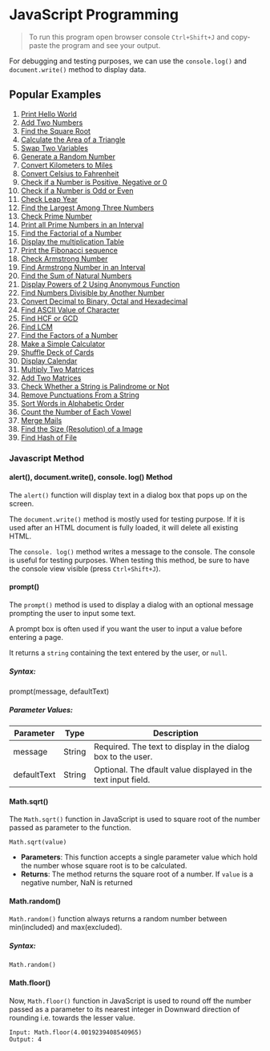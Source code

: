 # JavaScript Programming

> To run this program open browser console  `Ctrl+Shift+J` and copy-paste the program and see your output.

For debugging and testing purposes, we can use the `console.log()` and `document.write()` method to display data.

## Popular Examples
   1.  [Print Hello World](examples/hello-world.md)
   2.  [Add Two Numbers](examples/add-number.md)
   3.  [Find the Square Root](examples/square-root.md)
   4.  [Calculate the Area of a Triangle](examples/area-triangle.md)
   5.  [Swap Two Variables](examples/swap-variables.md)
   6.  [Generate a Random Number](examples/random-number.md)
   7.  [Convert Kilometers to Miles](examples/km-mile.md)
   8.  [Convert Celsius to Fahrenheit](examples/celsius-fahrenheit.md)
   9. [Check if a Number is Positive, Negative or 0](examples/positive-negative-zero.md)
   10. [Check if a Number is Odd or Even](examples/odd-even.md)
   11. [Check Leap Year](examples/leap-year.md)
   12. [Find the Largest Among Three Numbers](examples/largest-number-three.md)
   13. [Check Prime Number](examples/prime-number.md)
   14. [Print all Prime Numbers in an Interval](examples/prime-number-intervals.md)
   15. [Find the Factorial of a Number](examples/factorial.md)
   16. [Display the multiplication Table](examples/multiplication-table.md)
   17. [Print the Fibonacci sequence](examples/fibonacci-sequence.md)
   18. [Check Armstrong Number](examples/armstrong-number.md)
   19. [Find Armstrong Number in an Interval](examples/armstrong-interval.md)
   20. [Find the Sum of Natural Numbers](examples/sum-natural-number.md)
   21. [Display Powers of 2 Using Anonymous Function](examples/power-anonymous.md)
   22. [Find Numbers Divisible by Another Number](examples/number-divisible.md)
   23. [Convert Decimal to Binary, Octal and Hexadecimal](examples/conversion-binary-octal-hexadecimal.md)
   24. [Find ASCII Value of Character](examples/ascii-character.md)
   25. [Find HCF or GCD](examples/hcf.md)
   26. [Find LCM](examples/lcm.md)
   27. [Find the Factors of a Number](examples/factor-number.md)
   28. [Make a Simple Calculator](examples/calculator.md)
   29. [Shuffle Deck of Cards](examples/shuffle-card.md)
   30. [Display Calendar](examples/calendar.md)
   31. [Multiply Two Matrices](examples/multiply-matrices.md)
   32. [Add Two Matrices](examples/add-matrices.md)
   33. [Check Whether a String is Palindrome or Not](examples/palindrome.md)
   34. [Remove Punctuations From a String](examples/remove-punctuation.md)
   35. [Sort Words in Alphabetic Order](examples/alphabetical-order.md)
   36. [Count the Number of Each Vowel](examples/count-vowel.md)
   37. [Merge Mails](examples/merge-mails.md)
   38. [Find the Size (Resolution) of a Image](examples/resolution-image.md)
   39. [Find Hash of File](examples/hash-file.md)



### Javascript Method

#### alert(), document.write(), console. log() Method
The `alert()` function will display text in a dialog box that pops up on the screen.

The `document.write()` method is mostly used for testing purpose. If it is used after an HTML document is fully loaded, it will delete all existing HTML.

The `console. log()` method writes a message to the console. The console is useful for testing purposes. When testing this method, be sure to have the console view visible (press `Ctrl+Shift+J`).



#### prompt()
The `prompt()` method is used to display a dialog with an optional message prompting the user to input some text.

A prompt box is often used if you want the user to input a value before entering a page.

It returns a `string` containing the text entered by the user, or `null`.

##### Syntax:
   prompt(message, defaultText)

##### Parameter Values:
Parameter  | Type | Description
---------  | ---- | -----------
message    | String | Required. The text to display in the dialog box to the user.
defaultText| String | Optional. The dfault value displayed in the text input field.



#### Math.sqrt()
The `Math.sqrt()` function in JavaScript is used to square root of the number passed as parameter to the function.

    Math.sqrt(value)

- **Parameters**: This function accepts a single parameter value which hold the number whose square root is to be calculated.
- **Returns**: The method returns the square root of a number. If `value` is a negative number, NaN is returned



#### Math.random()
`Math.random()` function always returns a random number between min(included) and max(excluded).

##### Syntax:
	Math.random()


#### Math.floor()
Now, `Math.floor()` function in JavaScript is used to round off the number passed as a parameter to its nearest integer in Downward direction of rounding i.e. towards the lesser value.

    Input: Math.floor(4.0019239408540965)
    Output: 4